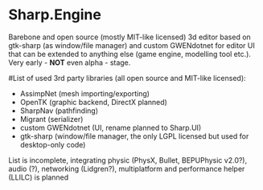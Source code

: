 # Sharp.Engine

Barebone and open source (mostly MIT-like licensed) 3d editor based on gtk-sharp (as window/file manager) and custom GWENdotnet for editor UI that can be extended to anything else (game engine, modelling tool etc.). Very early - <b>NOT</b> even alpha - stage.

#List of used 3rd party libraries (all open source and MIT-like licensed):

* AssimpNet (mesh importing/exporting)
* OpenTK (graphic backend, DirectX planned)
* SharpNav (pathfinding)
* Migrant (serializer)
* custom GWENdotnet (UI, rename planned to Sharp.UI)
* gtk-sharp (window/file manager, the only LGPL licensed but used for desktop-only code)

List is incomplete, integrating physic (PhysX, Bullet, BEPUPhysic v2.0?), audio (?), networking (Lidgren?), multiplatform and performance helper (LLILC) is planned
